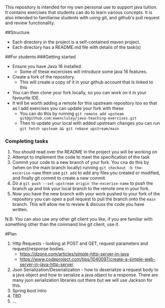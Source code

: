 This repository is intended for my own personal use to support java tuition. 
It contains exercises that students can do to learn various concepts.
It is also intended to familiarise students with using git, and github's pull request and review functionality.

##Structure
* Each directory in the project is a self-contained maven project.
* Each directory has a README.md file with details of the task(s)

##For students
###Getting started
* Ensure you have Java 16 installed. 
  * Some of these excercises will introduce some java 16 features.
* Create a fork of the repository. 
  * This will create a copy of it in your github account that is linked to this
* You can then clone your fork locally, so you can work on it in your favourite IDE.
* It will be worth adding a remote for this upstream repository too so that as I add exercises you can update your fork 
  with these
  * You can do this by running `git remote add upsteam git@github.com:ewencluley/java-teaching-exercises.git`
  * Then to update your local with added upstream changes you can run `git fetch upsteam && git rebase upstream/main` 

### Completing tasks
1. You should read over the README in the project you will be working on
2. Attempt to implement the code to meet the specification of the task
3. Commit your code to a new branch of your fork. You cna do this by (when on the main branch locally) running 
   `git checkout -b the-excerise-name` then use `git add` to add any files you created or modified, and finally git
   commit to create a new commit.
4. Do a `git push --set-upstream origin the-excerise-name` to push the branch up and link your local branch to 
   the remote one in your fork.
5. Now you have the new branch with your work pushed to your fork of the repository you can open a pull request to pull 
   the branch onto the `main` branch. This will allow me to review & discuss the code you have written.

N.B. You can also use any other git client you like, if you are familiar with something other than the command line git 
client, use it.

#Plan
1. Http Requests - looking at POST and GET, request parameters and request/response bodies.
   * https://dzone.com/articles/simple-http-server-in-java
   * https://www.codeproject.com/tips/1040097/create-a-simple-web-server-in-java-http-server
2. Json Serialization/Deserialization - how to deserialize a request body to a java object and how to serialize a 
   java object to a response. There are many json serialization libraries out there but we will use Jackson for this.
3. Spring boot intro 
4. TBD
5. ...